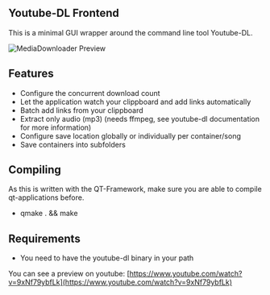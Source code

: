 ## Youtube-DL Frontend

This is a minimal GUI wrapper around the command line tool
Youtube-DL.

![MediaDownloader Preview](https://i.imgur.com/7Xy4L3e.png "MediaDownloader Preview")

## Features

- Configure the concurrent download count
- Let the application watch your clippboard and add links automatically
- Batch add links from your clippboard
- Extract only audio (mp3) (needs ffmpeg, see youtube-dl documentation for more information)
- Configure save location globally or individually per container/song
- Save containers into subfolders

## Compiling

As this is written with the QT-Framework, make sure you 
are able to compile qt-applications before.

- qmake . && make

## Requirements

- You need to have the youtube-dl binary in your path

You can see a preview on youtube: [https://www.youtube.com/watch?v=9xNf79ybfLk](https://www.youtube.com/watch?v=9xNf79ybfLk)